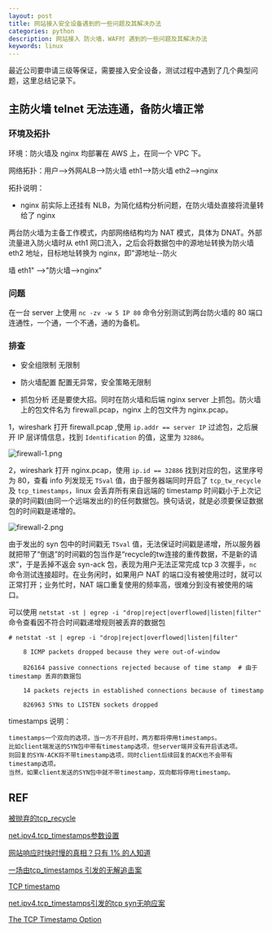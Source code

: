 ```yaml
---
layout: post
title: 网站接入安全设备遇到的一些问题及其解决办法
categories: python
description: 网站接入 防火墙，WAF时 遇到的一些问题及其解决办法
keywords: linux
---
```



最近公司要申请三级等保证，需要接入安全设备，测试过程中遇到了几个典型问题，这里总结记录下。

## 主防火墙 telnet 无法连通，备防火墙正常

### 环境及拓扑

环境：防火墙及 nginx 均部署在 AWS 上，在同一个 VPC 下。

网络拓扑：用户-->外网ALB-->防火墙 eth1-->防火墙 eth2-->nginx

拓扑说明：
 - nginx 前实际上还挂有 NLB，为简化结构分析问题，在防火墙处直接将流量转给了 nginx

两台防火墙为主备工作模式，内部网络结构均为 NAT 模式，具体为 DNAT。外部流量进入防火墙时从 eth1 网口流入，之后会将数据包中的源地址转换为防火墙 eth2 地址，目标地址转换为 nginx，即"源地址--防火

墙 eth1" -->"防火墙-->nginx"


### 问题

在一台 server 上使用 `nc -zv -w 5 IP 80` 命令分别测试到两台防火墙的 80 端口连通性，一个通，一个不通，通的为备机。

### 排查

 - 安全组限制
 无限制
 
 - 防火墙配置
 配置无异常，安全策略无限制
 
 - 抓包分析
还是要使大招。同时在防火墙和后端 nginx server 上抓包。防火墙上的包文件名为 firewall.pcap，nginx 上的包文件为 nginx.pcap。

1，wireshark 打开 firewall.pcap ,使用 `ip.addr == server IP` 过滤包，之后展开 IP 层详情信息，找到 `Identification` 的值，这里为 `32886`。

![firewall-1.png](https://i.loli.net/2020/07/16/TQVcyNqHz85LfPm.png)

2，wireshark 打开 nginx.pcap，使用 `ip.id == 32886` 找到对应的包，这里序号为 80，查看 info 列发现无 `TSval` 值，由于服务器端同时开启了 `tcp_tw_recycle` 及 `tcp_timestamps`，linux 会丢弃所有来自远端的 timestamp 时间戳小于上次记录的时间戳(由同一个远端发出的)的任何数据包。换句话说，就是必须要保证数据包的时间戳是递增的。

![firewall-2.png](https://i.loli.net/2020/07/16/O7m81WNLdjK2REH.png)

由于发出的 syn 包中的时间戳无 `TSval` 值，无法保证时间戳是递增，所以服务器就把带了“倒退”的时间戳的包当作是“recycle的tw连接的重传数据，不是新的请求”，于是丢掉不返会 syn-ack 包，表现为用户无法正常完成 tcp 3 次握手，`nc` 命令测试连接超时。在业务闲时，如果用户 NAT 的端口没有被使用过时，就可以正常打开；业务忙时，NAT 端口重复使用的频率高，很难分到没有被使用的端口。

可以使用 `netstat -st | egrep -i "drop|reject|overflowed|listen|filter"` 命令查看因不符合时间戳递增规则被丢弃的数据包

```shell
# netstat -st | egrep -i "drop|reject|overflowed|listen|filter" 

    8 ICMP packets dropped because they were out-of-window 

    826164 passive connections rejected because of time stamp  # 由于 timestamp 丢弃的数据包

    14 packets rejects in established connections because of timestamp 

    826963 SYNs to LISTEN sockets dropped 
```

timestamps 说明：

```
timestamps一个双向的选项，当一方不开启时，两方都将停用timestamps。
比如client端发送的SYN包中带有timestamp选项，但server端并没有开启该选项。
则回复的SYN-ACK将不带timestamp选项，同时client后续回复的ACK也不会带有timestamp选项。
当然，如果client发送的SYN包中就不带timestamp，双向都将停用timestamp。
```




## REF

[被抛弃的tcp_recycle ](https://mp.weixin.qq.com/s/uwykopNnkcRL5JXTVufyBw)

[net.ipv4.tcp_timestamps参数设置](https://www.jianshu.com/p/a66ecd12927e)

[网站响应时快时慢的真相？只有 1% 的人知道 ](https://mp.weixin.qq.com/s/zoiZhS1wJTm28tBRSzZREg)

[一场由tcp_timestamps 引发的无解追击案](https://blog.51cto.com/fuyuan2016/1795998)

[TCP timestamp](https://perthcharles.github.io/2015/08/27/timestamp-intro/)

[net.ipv4.tcp_timestamps引发的tcp syn无响应案](https://blog.csdn.net/pyxllq/article/details/80351827)

[The TCP Timestamp Option](https://cloudshark.io/articles/tcp-timestamp-option/)

